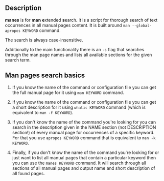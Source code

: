 Description
-----------

**manes** is for **man** **e**xtended **s**earch. It is a script for thorough search of text occurrences in all manual pages content. It is built around `man --global-apropos KEYWORD` command.

The search is always case-insensitive.

Additionally to the main functionality there is an `-s` flag that searches through the man page names and lists all available sections for the given search term. 

Man pages search basics
-----------------------

1. If you know the name of the command or configuration file you can get the full manual page for it using `man KEYWORD` command.

2. If you know the name of the command or configuration file you can get a short description for it using `whatis KEYWORD` command (which is equivalent to `man -f KEYWORD`).

3. If you don't know the name of the command you're looking for you can search in the description given in the NAME section (not DESCRIPTION section!) of every manual page for occurrences of a specific keyword. For that you use `apropos KEYWORD` command that is equivalent to `man -k KEYWORD`.

4. Finally, if you don't know the name of the command you're looking for or just want to list all manual pages that contain a particular keyword then you can use the `manes KEYWORD` command. It will search through all sections of all manual pages and output name and short description of all found pages.
